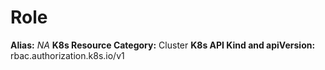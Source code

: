 # Role

**Alias:** _NA_
**K8s Resource Category:** Cluster
**K8s API Kind and apiVersion:** rbac.authorization.k8s.io/v1

